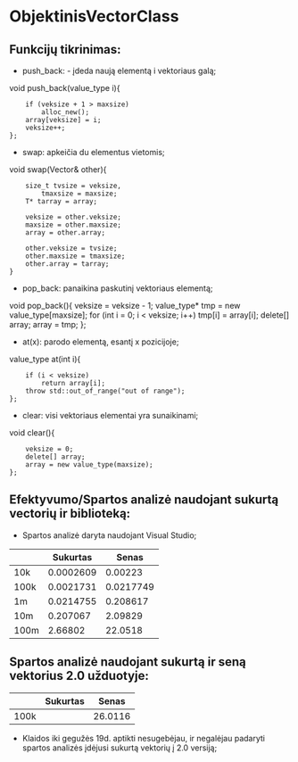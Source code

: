 # ObjektinisVectorClass


## Funkcijų tikrinimas:

- push_back: - įdeda naują elementą i vektoriaus galą;

void push_back(value_type i){

		if (veksize + 1 > maxsize)
			alloc_new();
		array[veksize] = i;
		veksize++;
	};
  
- swap: apkeičia du elementus vietomis;

void swap(Vector<T>& other){
  
		size_t tvsize = veksize,
			tmaxsize = maxsize;
		T* tarray = array;

		veksize = other.veksize;
		maxsize = other.maxsize;
		array = other.array;

		other.veksize = tvsize;
		other.maxsize = tmaxsize;
		other.array = tarray;
	}
  
- pop_back: panaikina paskutinį vektoriaus elementą;

void pop_back(){
		veksize = veksize - 1;
		value_type* tmp = new value_type[maxsize];
		for (int i = 0; i < veksize; i++)
			tmp[i] = array[i];
		delete[] array;
		array = tmp;
	};
  
- at(x): parodo elementą, esantį x pozicijoje;

value_type at(int i){

		if (i < veksize)
			return array[i];
		throw std::out_of_range("out of range");
	};

- clear: visi vektoriaus elementai yra sunaikinami;

void clear(){

		veksize = 0;
		delete[] array;
		array = new value_type(maxsize);
	};

## Efektyvumo/Spartos analizė naudojant sukurtą vectorių ir biblioteką:

- Spartos analizė daryta naudojant Visual Studio;

|        |  Sukurtas |   Senas   |
| ------ | --------- | -------   |
| 10k    | 0.0002609 | 0.00223   |
| 100k   | 0.0021731 | 0.0217749 |
| 1m     | 0.0214755 | 0.208617  |
| 10m    | 0.207067  | 2.09829   |
| 100m   | 2.66802   | 22.0518   | 


## Spartos analizė naudojant sukurtą ir seną vektorius 2.0 užduotyje:

|        |  Sukurtas |   Senas   |
| ------ | --------- | -------   |
| 100k   | 	     | 26.0116	 |

- Klaidos iki gegužės 19d. aptikti nesugebėjau, ir negalėjau padaryti spartos analizės įdėjusi sukurtą vektorių į 2.0 versiją;
